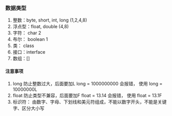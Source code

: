 ### 数据类型
1.  整数：byte, short, int, long (1,2,4,8)
2.  浮点型：float, double         (4,8)
3.  字符： char                    2
4.  布尔： boolean                 1
5.  类： class
6.  接口：interface
7.  数组：[]

#### 注意事项
1. long 防止整数过大，后面要加L  long = 1000000000 会报错， 使用 long = 10000000L
2. float 防止类型不兼容，后面要加F     float = 13.14 会报错， 使用 float = 13.1F
3. 标识符： 由数字、字母、下划线和美元符组成，不能以数字开头，不能是关键字、区分大小写
